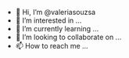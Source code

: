 - 👋 Hi, I’m @valeriasouzsa
- 👀 I’m interested in ...
- 🌱 I’m currently learning ...
- 💞️ I’m looking to collaborate on ...
- 📫 How to reach me ...

<!---
valeriasouzsa/valeriasouzsa is a ✨ special ✨ repository because its `README.md` (this file) appears on your GitHub profile.
You can click the Preview link to take a look at your changes.
--->
